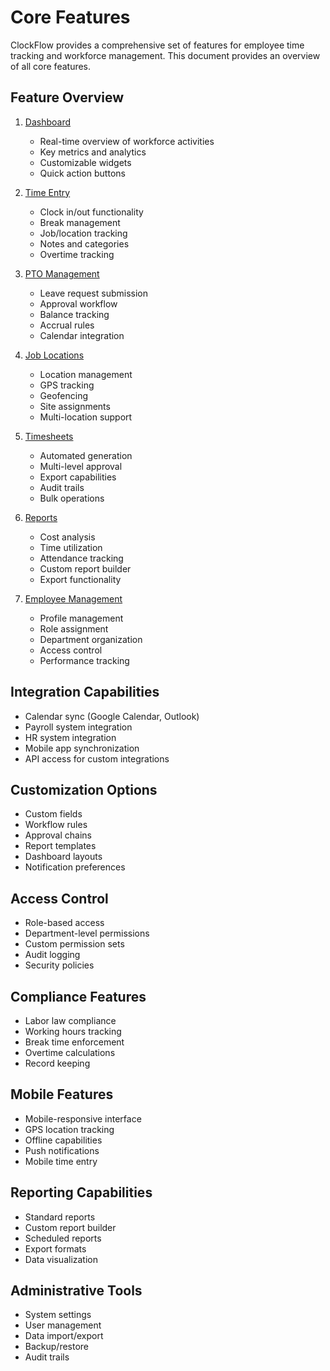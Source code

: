 # Core Features

ClockFlow provides a comprehensive set of features for employee time tracking and workforce management. This document provides an overview of all core features.

## Feature Overview

1. [Dashboard](./dashboard/README.md)
   - Real-time overview of workforce activities
   - Key metrics and analytics
   - Customizable widgets
   - Quick action buttons

2. [Time Entry](./time-entry/README.md)
   - Clock in/out functionality
   - Break management
   - Job/location tracking
   - Notes and categories
   - Overtime tracking

3. [PTO Management](./pto/README.md)
   - Leave request submission
   - Approval workflow
   - Balance tracking
   - Accrual rules
   - Calendar integration

4. [Job Locations](./job-locations/README.md)
   - Location management
   - GPS tracking
   - Geofencing
   - Site assignments
   - Multi-location support

5. [Timesheets](./timesheets/README.md)
   - Automated generation
   - Multi-level approval
   - Export capabilities
   - Audit trails
   - Bulk operations

6. [Reports](./reports/README.md)
   - Cost analysis
   - Time utilization
   - Attendance tracking
   - Custom report builder
   - Export functionality

7. [Employee Management](./employees/README.md)
   - Profile management
   - Role assignment
   - Department organization
   - Access control
   - Performance tracking

## Integration Capabilities

- Calendar sync (Google Calendar, Outlook)
- Payroll system integration
- HR system integration
- Mobile app synchronization
- API access for custom integrations

## Customization Options

- Custom fields
- Workflow rules
- Approval chains
- Report templates
- Dashboard layouts
- Notification preferences

## Access Control

- Role-based access
- Department-level permissions
- Custom permission sets
- Audit logging
- Security policies

## Compliance Features

- Labor law compliance
- Working hours tracking
- Break time enforcement
- Overtime calculations
- Record keeping

## Mobile Features

- Mobile-responsive interface
- GPS location tracking
- Offline capabilities
- Push notifications
- Mobile time entry

## Reporting Capabilities

- Standard reports
- Custom report builder
- Scheduled reports
- Export formats
- Data visualization

## Administrative Tools

- System settings
- User management
- Data import/export
- Backup/restore
- Audit trails
